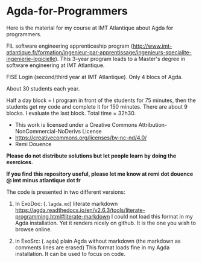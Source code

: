 # Agda-for-Programmers

Here is the material for my course at IMT Atlantique about Agda for programmers.

FIL software engineering apprenticeship program (http://www.imt-atlantique.fr/formation/ingenieur-par-apprentissage/ingenieurs-specialite-ingenierie-logicielle). This 3-year program leads to a Master's degree in software engineering at IMT Atlantique.

FISE Login (second/third year at IMT Atlantique). Only 4 blocs of Agda.

About 30 students each year.

Half a day block = I program in front of the students for 75 minutes, then the students get my code and complete it for 150 minutes.
There are about 9 blocks. 
I evaluate the last block.
Total time = 32h30.

- This work is licensed under a Creative Commons Attribution-NonCommercial-NoDerivs License 
- https://creativecommons.org/licenses/by-nc-nd/4.0/
- Remi Douence

**Please do not distribute solutions but let people learn by doing the exercices.**

**If you find this repository useful, please let me know at remi dot douence @ imt minus atlantique dot fr**

The code is presented in two different versions:

1. In ExoDoc: (`.lagda.md`) literate markdown 
  https://agda.readthedocs.io/en/v2.6.3/tools/literate-programming.html#literate-markdown
  I could not load this format in my Agda installation. Yet it renders
  nicely on github. It is the one you wish to browse online.

2. in ExoSrc: (`.agda`) plain Agda without markdown (the markdown as comments lines are erased)
  This format loads fine in my Agda installation. 
  It can be used to focus on code. 
